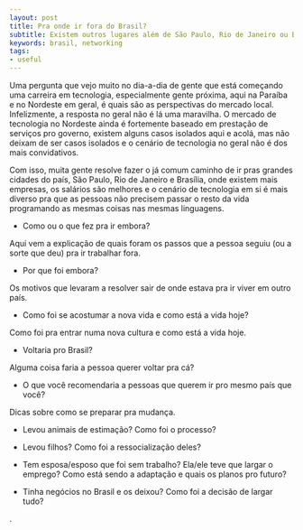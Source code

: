 ```yaml
---
layout: post
title: Pra onde ir fora do Brasil?
subtitle: Existem outros lugares além de São Paulo, Rio de Janeiro ou Brasília, sério!
keywords: brasil, networking
tags:
- useful
---
```


Uma pergunta que vejo muito no dia-a-dia de gente que está começando uma carreira em tecnologia, especialmente gente próxima, aqui na Paraíba e no Nordeste em geral, é quais são as perspectivas do mercado local. Infelizmente, a resposta no geral não é lá uma maravilha. O mercado de tecnologia no Nordeste ainda é fortemente baseado em prestação de serviços pro governo, existem alguns casos isolados aqui e acolá, mas não deixam de ser casos isolados e o cenário de tecnologia no geral não é dos mais convidativos.

Com isso, muita gente resolve fazer o já comum caminho de ir pras grandes cidades do país, São Paulo, Rio de Janeiro e Brasília, onde existem mais empresas, os salários são melhores e o cenário de tecnologia em si é mais diverso pra que as pessoas não precisem passar o resto da vida programando as mesmas coisas nas mesmas linguagens.


* Como ou o que fez pra ir embora?

Aqui vem a explicação de quais foram os passos que a pessoa seguiu (ou
a sorte que deu) pra ir trabalhar fora.

* Por que foi embora?

Os motivos que levaram a resolver sair de onde estava pra ir viver em
outro país.

* Como foi se acostumar a nova vida e como está a vida hoje?

Como foi pra entrar numa nova cultura e como está a vida hoje.

* Voltaria pro Brasil?

Alguma coisa faria a pessoa querer voltar pra cá?

* O que você recomendaria a pessoas que querem ir pro mesmo país que você?

Dicas sobre como se preparar pra mudança.

* Levou animais de estimação? Como foi o processo?

* Levou filhos? Como foi a ressocialização deles?

* Tem esposa/esposo que foi sem trabalho? Ela/ele teve que largar o emprego? Como está sendo a adaptação e quais os planos pro futuro?

* Tinha negócios no Brasil e os deixou? Como foi a decisão de largar tudo?


.
